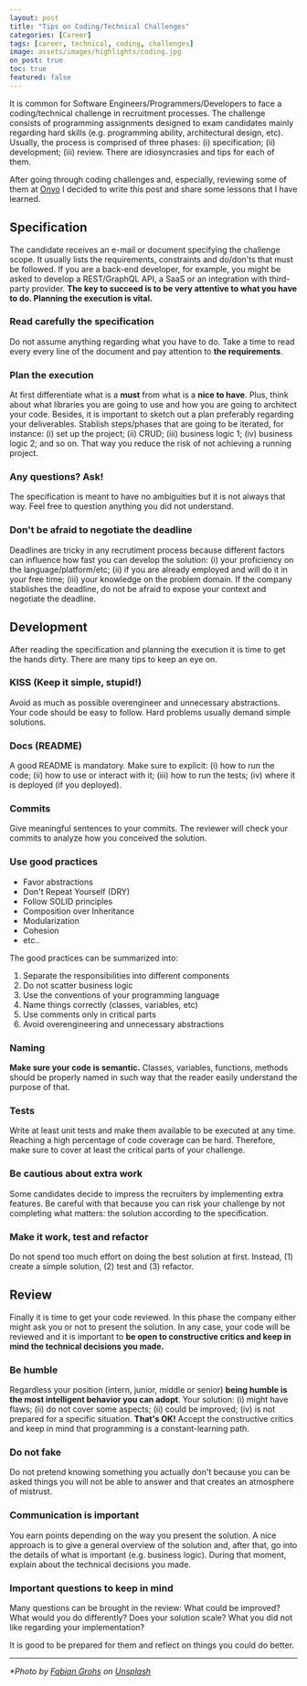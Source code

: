 ```yaml
---
layout: post
title: "Tips on Coding/Technical Challenges"
categories: [Career]
tags: [career, technical, coding, challenges]
image: assets/images/highlights/coding.jpg
on_post: true
toc: true
featured: false
---
```


It is common for Software Engineers/Programmers/Developers to face a coding/technical challenge in recruitment processes. The challenge consists of programming assignments designed to exam candidates mainly regarding hard skills (e.g. programming ability, architectural design, etc). Usually, the process is comprised of three phases: (i) specification; (ii) development; (iii) review. There are idiosyncrasies and tips for each of them.

After going through coding challenges and, especially, reviewing some of them at [Onyo](www.onyo.com) I decided to write this post and share some lessons that I have learned.

## Specification
The candidate receives an e-mail or document specifying the challenge scope. It usually lists the requirements, constraints and do/don'ts that must be followed. If you are a back-end developer, for example, you might be asked to develop a REST/GraphQL API, a SaaS or an integration with third-party provider. **The key to succeed is to be very attentive to what you have to do. Planning the execution is vital.**

### Read carefully the specification
Do not assume anything regarding what you have to do. Take a time to read every every line of the document and pay attention to **the requirements**.

### Plan the execution
At first differentiate what is a **must** from what is a **nice to have**. Plus, think about what libraries you are going to use and how you are going to architect your code. Besides, it is important to sketch out a plan preferably regarding your deliverables. Stablish steps/phases that are going to be iterated, for instance: (i) set up the project; (ii) CRUD; (iii) business logic 1; (iv) business logic 2; and so on. That way you reduce the risk of not achieving a running project.

### Any questions? Ask!
The specification is meant to have no ambiguities but it is not always that way. Feel free to question anything you did not understand.

### Don't be afraid to negotiate the deadline
Deadlines are tricky in any recrutiment process because different factors can influence how fast you can develop the solution: (i) your proficiency on the language/platform/etc; (ii) if you are already employed and will do it in your free time; (iii) your knowledge on the problem domain. If the company stablishes the deadline, do not be afraid to expose your context and negotiate the deadline.

## Development
After reading the specification and planning the execution it is time to get the hands dirty. There are many tips to keep an eye on.

### KISS (Keep it simple, stupid!)
Avoid as much as possible overengineer and unnecessary abstractions. Your code should be easy to follow. Hard problems usually demand simple solutions.

### Docs (README)
A good README is mandatory. Make sure to explicit: (i) how to run the code; (ii) how to use or interact with it;  (iii) how to run the tests; (iv) where it is deployed (if you deployed).

### Commits
Give meaningful sentences to your commits. The reviewer will check your commits to analyze how you conceived the solution.

### Use good practices
* Favor abstractions
* Don't Repeat Yourself (DRY)
* Follow SOLID principles
* Composition over Inheritance
* Modularization
* Cohesion
* etc.. 

The good practices can be summarized into:

1. Separate the responsibilities into different components
2. Do not scatter business logic
3. Use the conventions of your programming language
4. Name things correctly (classes, variables, etc)
5. Use comments only in critical parts
6. Avoid overengineering and unnecessary abstractions

### Naming
**Make sure your code is semantic.**  Classes, variables, functions, methods should be properly named in such way that the reader easily understand the purpose of that.

### Tests
Write at least unit tests and make them available to be executed at any time. Reaching a high percentage of code coverage can be hard. Therefore, make sure to cover at least the critical parts of your challenge.

### Be cautious about extra work
Some candidates decide to impress the recruiters by implementing extra features. Be careful with that because you can risk your challenge by not completing what matters: the solution according to the specification.

### Make it work, test and refactor
Do not spend too much effort on doing the best solution at first. Instead, (1) create a simple solution, (2) test and (3) refactor.

## Review
Finally it is time to get your code reviewed. In this phase the company either might ask you or not to present the solution. In any case, your code will be reviewed and it is important to **be open to constructive critics and keep in mind the technical decisions you made.**

### Be humble
Regardless your position (intern, junior, middle or senior) **being humble is the most intelligent behavior you can adopt**. Your solution: (i) might have flaws; (ii) do not cover some aspects; (ii) could be improved; (iv) is not prepared for a specific situation. **That's OK!** Accept the constructive critics and keep in mind that programming is a constant-learning path.

### Do not fake
Do not pretend knowing something you actually don't because you can be asked things you will not be able to answer and that creates an atmosphere of mistrust.

### Communication is important
You earn points depending on the way you present the solution. A nice approach is to give a general overview of the solution and, after that, go into the details of what is important (e.g. business logic). During that moment, explain about the technical decisions you made.

### Important questions to keep in mind
Many questions can be brought in the review: What could be improved? What would you do differently? Does your solution scale? What you did not like regarding your implementation? 

It is good to be prepared for them and reflect on things you could do better.

---

*\*Photo by [Fabian Grohs](https://unsplash.com/photos/dMUt0X3f59Q) on [Unsplash](https://unsplash.com)*
